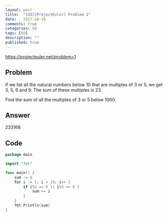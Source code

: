 ```yaml
---
layout: post
title:  "[GO][ProjectEuler] Problem 1"
date:   2017-10-10
comments: true
categories: GO
tags: [GO]
description: ""
published: true
---
```


https://projecteuler.net/problem=1

## Problem

If we list all the natural numbers below 10 that are multiples of 3 or 5, we get 3, 5, 6 and 9. The sum of these multiples is 23.

Find the sum of all the multiples of 3 or 5 below 1000.


## Answer

233168


## Code

```go
package main

import "fmt"

func main() {
	sum := 0
	for i := 1; i < 10; i++ {
		if i%3 == 0 || i%5 == 0 {
			sum += i
		}
	}
	fmt.Println(sum)
}
```
